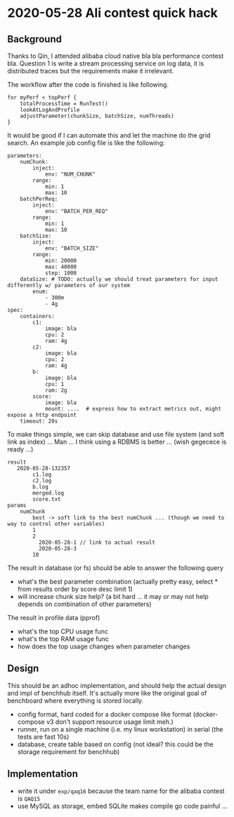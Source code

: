 # 2020-05-28 Ali contest quick hack

## Background

Thanks to Qin, I attended alibaba cloud native bla bla performance contest bla.
Question 1 is write a stream processing service on log data, it is distributed traces but the requirements make it irrelevant.

The workflow after the code is finished is like following.

```
for myPerf < topPerf {
    totalProcessTime = RunTest()
    lookAtLogAndProfile
    adjustParameter(chunkSize, batchSize, numThreads)
}
```

It would be good if I can automate this and let the machine do the grid search.
An example job config file is like the following:

```
parameters:
    numChunk:
        inject:
            env: "NUM_CHUNK"
        range:
            min: 1
            max: 10
    batchPerReq:
        inject:
            env: "BATCH_PER_REQ"
        range:
            min: 1
            max: 10
    batchSize:
        inject:
            env: "BATCH_SIZE"
        range:
            min: 20000
            max: 40000
            step: 1000
    dataSize: # TODO: actually we should treat parameters for input differently w/ parameters of our system
        enum:
            - 300m
            - 4g
spec:
    containers:
        c1:
            image: bla
            cpu: 2
            ram: 4g
        c2:
            image: bla
            cpu: 2
            ram: 4g
        b:
            image: bla
            cpu: 1
            ram: 2g
        score:
            image: bla
            mount: ....  # express how to extract metrics out, might expose a http endpoint
    timeout: 20s
```

To make things simple, we can skip database and use file system (and soft link as index) ...
Man ... I think using a RDBMS is better ... (wish gegecece is ready ...)

```
result
   2020-05-28-132357
        c1.log
        c2.log
        b.log
        merged.log
        score.txt
params
    numChunk
        best -> soft link to the best numChunk ... (though we need to way to control other variables)
        1
        2
          2020-05-28-1 // link to actual result
          2020-05-28-3 
        10
```

The result in database (or fs) should be able to answer the following query

- what's the best parameter combination (actually pretty easy, select * from results order by score desc limit 1)
- will increase chunk size help? (a bit hard ... it may or may not help depends on combination of other parameters)

The result in profile data (pprof)

- what's the top CPU usage func
- what's the top RAM usage func
- how does the top usage changes when parameter changes

## Design

This should be an adhoc implementation, and should help the actual design and impl of benchhub itself.
It's actually more like the original goal of benchboard where everything is stored locally.

- config format, hard coded for a docker compose like format (docker-compose v3 don't support resource usage limit meh.)
- runner, run on a single machine (i.e. my linux workstation) in serial (the tests are fast 10s)
- database, create table based on config (not ideal? this could be the storage requirement for benchhub)

## Implementation

- write it under `exp/qaq16` because the team name for the alibaba contest is `QAQ15`
- use MySQL as storage, embed SQLite makes compile go code painful ...